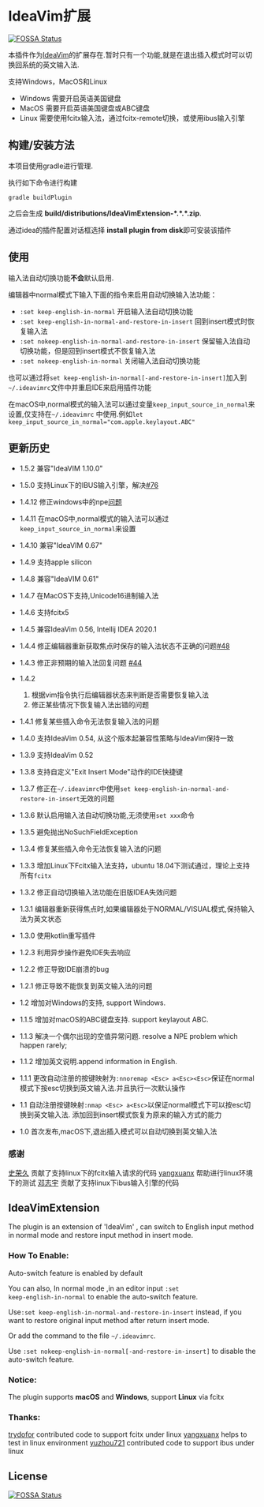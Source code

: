 # IdeaVim扩展

[![FOSSA Status](https://app.fossa.io/api/projects/git%2Bgithub.com%2Fhadix-lin%2Fideavim_extension.svg?type=shield)](https://app.fossa.io/projects/git%2Bgithub.com%2Fhadix-lin%2Fideavim_extension?ref=badge_shield)

本插件作为[IdeaVim](https://plugins.jetbrains.com/plugin/164)的扩展存在.暂时只有一个功能,就是在退出插入模式时可以切换回系统的英文输入法.

支持Windows，MacOS和Linux

- Windows 需要开启英语美国键盘
- MacOS 需要开启英语美国键盘或ABC键盘
- Linux 需要使用fcitx输入法，通过fcitx-remote切换，或使用ibus输入引擎

## 构建/安装方法

本项目使用gradle进行管理.

执行如下命令进行构建

```shell
gradle buildPlugin
```

之后会生成 **build/distributions/IdeaVimExtension-\*.\*.\*.zip**.

通过idea的插件配置对话框选择 **install plugin from disk**即可安装该插件

## 使用

输入法自动切换功能**不会**默认启用.

编辑器中normal模式下输入下面的指令来启用自动切换输入法功能：

* `:set keep-english-in-normal` 开启输入法自动切换功能
* `:set keep-english-in-normal-and-restore-in-insert` 回到insert模式时恢复输入法
* `:set nokeep-english-in-normal-and-restore-in-insert` 保留输入法自动切换功能，但是回到insert模式不恢复输入法
* `:set nokeep-english-in-normal` 关闭输入法自动切换功能

也可以通过将`set keep-english-in-normal[-and-restore-in-insert]`加入到`~/.ideavimrc`文件中并重启IDE来启用插件功能

在macOS中,normal模式的输入法可以通过变量`keep_input_source_in_normal`来设置,仅支持在`~/.ideavimrc`
中使用.例如`let keep_input_source_in_normal="com.apple.keylayout.ABC"`

## 更新历史

* 1.5.2 兼容"IdeaVIM 1.10.0"

* 1.5.0 支持Linux下的IBUS输入引擎，解决[#76](https://github.com/hadix-lin/ideavim_extension/issues/76)

* 1.4.12 修正windows中的npe[问题](https://github.com/hadix-lin/ideavim_extension/issues/72)

* 1.4.11 在macOS中,normal模式的输入法可以通过`keep_input_source_in_normal`来设置

* 1.4.10 兼容"IdeaVIM 0.67"

* 1.4.9 支持apple silicon

* 1.4.8 兼容"IdeaVIM 0.61"

* 1.4.7 在MacOS下支持,Unicode16进制输入法

* 1.4.6 支持fcitx5

* 1.4.5 兼容IdeaVim 0.56, Intellij IDEA 2020.1

* 1.4.4 修正编辑器重新获取焦点时保存的输入法状态不正确的问题[#48](https://github.com/hadix-lin/ideavim_extension/issues/48)

* 1.4.3 修正非预期的输入法回复问题 [#44](https://github.com/hadix-lin/ideavim_extension/issues/44)

* 1.4.2
    1. 根据vim指令执行后编辑器状态来判断是否需要恢复输入法
    2. 修正某些情况下恢复输入法出错的问题

* 1.4.1 修复某些插入命令无法恢复输入法的问题

* 1.4.0 支持IdeaVim 0.54, 从这个版本起兼容性策略与IdeaVim保持一致

* 1.3.9 支持IdeaVim 0.52

* 1.3.8 支持自定义"Exit Insert Mode"动作的IDE快捷键

* 1.3.7 修正在`~/.ideavimrc`中使用`set keep-english-in-normal-and-restore-in-insert`无效的问题

* 1.3.6 默认启用输入法自动切换功能,无须使用`set xxx`命令

* 1.3.5 避免抛出NoSuchFieldException

* 1.3.4 修复某些插入命令无法恢复输入法的问题

* 1.3.3 增加Linux下Fcitx输入法支持，ubuntu 18.04下测试通过，理论上支持所有`fcitx`

* 1.3.2 修正自动切换输入法功能在旧版IDEA失效问题

* 1.3.1 编辑器重新获得焦点时,如果编辑器处于NORMAL/VISUAL模式,保持输入法为英文状态

* 1.3.0 使用kotlin重写插件

* 1.2.3 利用异步操作避免IDE失去响应

* 1.2.2 修正导致IDE崩溃的bug

* 1.2.1 修正导致不能恢复到英文输入法的问题

* 1.2 增加对Windows的支持, support Windows.

* 1.1.5 增加对macOS的ABC键盘支持. support keylayout ABC.

* 1.1.3 解决一个偶尔出现的空值异常问题. resolve a NPE problem which happen rarely;

* 1.1.2 增加英文说明.append information in English.

* 1.1.1 更改自动注册的按键映射为`:nnoremap <Esc> a<Esc><Esc>`保证在normal模式下按esc切换到英文输入法.并且执行一次默认操作

* 1.1 自动注册按键映射`:nmap <Esc> a<Esc>`以保证normal模式下可以按esc切换到英文输入法. 添加回到insert模式恢复为原来的输入方式的能力

* 1.0 首次发布,macOS下,退出插入模式可以自动切换到英文输入法

### 感谢

[史荣久](https://github.com/trydofor) 贡献了支持linux下的fcitx输入请求的代码
[yangxuanx](https://github.com/yangxuanx) 帮助进行linux环境下的测试
[邓志宇](https://github.com/yuzhou721) 贡献了支持linux下ibus输入引擎的代码

## IdeaVimExtension

The plugin is an extension of 'IdeaVim' , can switch to English input method in normal mode and restore input method in
insert mode.

### How To Enable:

Auto-switch feature is enabled by default

You can also, In normal mode ,in an editor input <code>:set keep-english-in-normal</code> to enable the auto-switch
feature.

Use`:set keep-english-in-normal-and-restore-in-insert` instead, if you want to restore original input method after
return insert mode.

Or add the command to the file `~/.ideavimrc`.

Use `:set nokeep-english-in-normal[-and-restore-in-insert]` to disable the auto-switch feature.

### Notice:

The plugin supports **macOS** and **Windows**, support **Linux** via fcitx

### Thanks:

[trydofor](https://github.com/trydofor) contributed code to support fcitx under linux
[yangxuanx](https://github.com/yangxuanx) helps to test in linux environment
[yuzhou721](https://github.com/yuzhou721) contributed code to support ibus under linux
## License

[![FOSSA Status](https://app.fossa.io/api/projects/git%2Bgithub.com%2Fhadix-lin%2Fideavim_extension.svg?type=large)](https://app.fossa.io/projects/git%2Bgithub.com%2Fhadix-lin%2Fideavim_extension?ref=badge_large)
